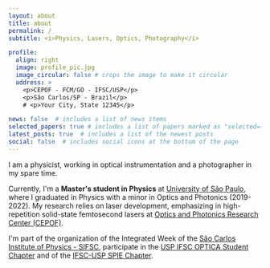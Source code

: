 ```yaml
---
layout: about
title: about
permalink: /
subtitle: <i>Physics, Lasers, Optics, Photography</i>

profile:
  align: right
  image: profile_pic.jpg
  image_circular: false # crops the image to make it circular
  address: >
    <p>CEPOF - FCM/GO - IFSC/USP</p>
    <p>São Carlos/SP - Brazil</p>
    # <p>Your City, State 12345</p>

news: false  # includes a list of news items
selected_papers: true # includes a list of papers marked as "selected={true}"
latest_posts: true  # includes a list of the newest posts
social: false  # includes social icons at the bottom of the page
---
```


<!-- Write your biography here. Tell the world about yourself. Link to your favorite [subreddit](http://reddit.com). You can put a picture in, too. The code is already in, just name your picture `prof_pic.jpg` and put it in the `img/` folder.

Put your address / P.O. box / other info right below your picture. You can also disable any of these elements by editing `profile` property of the YAML header of your `_pages/about.md`. Edit `_bibliography/papers.bib` and Jekyll will render your [publications page](/al-folio/publications/) automatically.

Link to your social media connections, too. This theme is set up to use [Font Awesome icons](http://fortawesome.github.io/Font-Awesome/) and [Academicons](https://jpswalsh.github.io/academicons/), like the ones below. Add your Facebook, Twitter, LinkedIn, Google Scholar, or just disable all of them. -->

I am a physicist, working in optical instrumentation and a photographer in my spare time.

Currently, I'm a <b>Master's student in Physics</b> at [University of São Paulo](www2.ifsc.usp.br/portal-ifsc/), where I graduated in Physics with a minor in Optics and Photonics (2019-2022). My research relies on laser development, emphasizing in high-repetition solid-state femtosecond lasers at [Optics and Photonics Research Center (CEPOF)](https://www.ifsc.usp.br/cepof/en/).

I'm part of the organization of the Integrated Week of the [São Carlos Institute of Physics - SIFSC](https://sifsc.ifsc.usp.br/), participate in the [USP IFSC OPTICA Student Chapter](https://www.instagram.com/usp_ifsc_optica_chapter/) and of the [IFSC-USP SPIE Chapter](https://www.instagram.com/spiechapterusp/).
